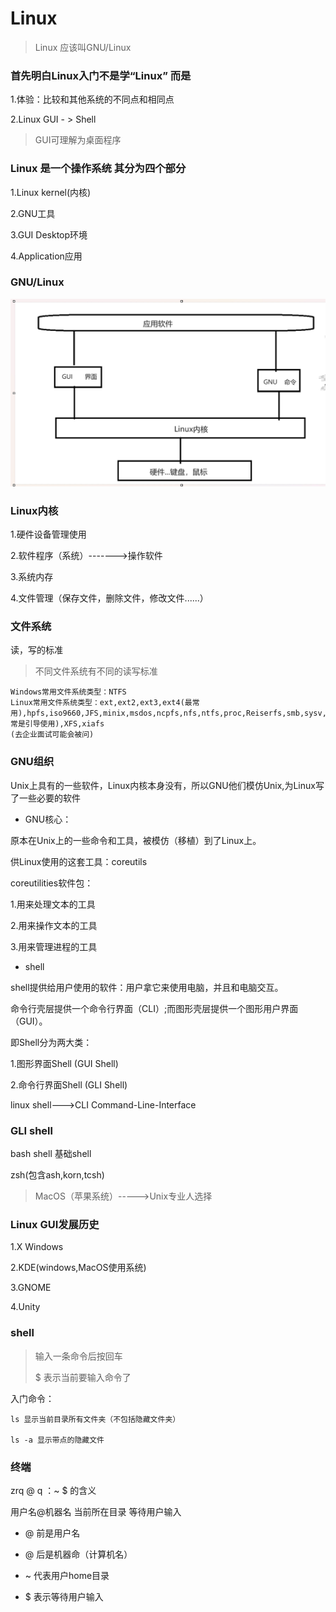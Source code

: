 # Linux

> Linux 应该叫GNU/Linux  

### 首先明白Linux入门不是学“Linux”  而是

1.体验：比较和其他系统的不同点和相同点

2.Linux GUI - > Shell

> GUI可理解为桌面程序

### Linux 是一个操作系统 其分为四个部分

1.Linux kernel(内核)

2.GNU工具

3.GUI Desktop环境

4.Application应用

### GNU/Linux

![1](./1/1.jpg)



### Linux内核

1.硬件设备管理使用

2.软件程序（系统）------->操作软件

3.系统内存

4.文件管理（保存文件，删除文件，修改文件......）

### 文件系统

读，写的标准

> 不同文件系统有不同的读写标准

```
Windows常用文件系统类型：NTFS
Linux常用文件系统类型：ext,ext2,ext3,ext4(最常用),hpfs,iso9660,JFS,minix,msdos,ncpfs,nfs,ntfs,proc,Reiserfs,smb,sysv,umsdos,vfat(通常是引导使用),XFS,xiafs
(去企业面试可能会被问)
```

### GNU组织

Unix上具有的一些软件，Linux内核本身没有，所以GNU他们模仿Unix,为Linux写了一些必要的软件

- GNU核心：

原本在Unix上的一些命令和工具，被模仿（移植）到了Linux上。

供Linux使用的这套工具：coreutils

coreutilities软件包：

1.用来处理文本的工具

2.用来操作文本的工具

3.用来管理进程的工具

- shell 

shell提供给用户使用的软件：用户拿它来使用电脑，并且和电脑交互。

命令行壳层提供一个命令行界面（CLI）;而图形壳层提供一个图形用户界面（GUI）。

即Shell分为两大类：

1.图形界面Shell  (GUI Shell)

2.命令行界面Shell (GLI Shell)

linux shell--->CLI    Command-Line-Interface

### GLI shell

bash shell   基础shell

zsh(包含ash,korn,tcsh)

> MacOS（苹果系统）----->Unix专业人选择

 

### Linux  GUI发展历史

1.X Windows

2.KDE(windows,MacOS使用系统)

3.GNOME

4.Unity



### shell

> 输入一条命令后按回车
>
> $ 表示当前要输入命令了

入门命令：

```
ls 显示当前目录所有文件夹（不包括隐藏文件夹）

ls -a 显示带点的隐藏文件

```

### 终端

zrq @ q ：~ $ 的含义

用户名@机器名 当前所在目录 等待用户输入

- @ 前是用户名

- @ 后是机器命（计算机名）

- ~ 代表用户home目录

- $ 表示等待用户输入

